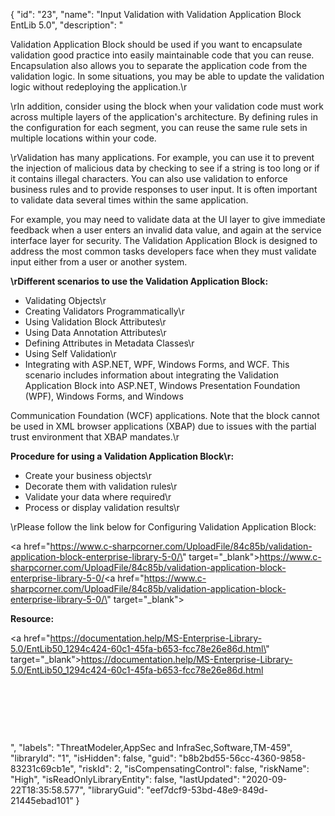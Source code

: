 {
  "id": "23",
  "name": "Input Validation with Validation Application Block EntLib 5.0",
  "description": "<p>Validation Application Block should be used if you want to encapsulate validation good practice into easily maintainable code that you can reuse. Encapsulation also allows you to separate the application code from the validation logic. In some situations, you may be able to update the validation logic without redeploying the application.\r</p><p>\rIn addition, consider using the block when your validation code must work across multiple layers of the application's architecture. By defining rules in the configuration for each segment, you can reuse the same rule sets in multiple locations within your code. </p><p>\rValidation has many applications. For example, you can use it to prevent the injection of malicious data by checking to see if a string is too long or if it contains illegal characters. You can also use validation to enforce business rules and to provide responses to user input. It is often important to validate data several times within the same application. </p><p>For example, you may need to validate data at the UI layer to give immediate feedback when a user enters an invalid data value, and again at the service interface layer for security. The Validation Application Block is designed to address the most common tasks developers face when they must validate input either from a user or another system. </p><p><b>\rDifferent scenarios to use the Validation Application Block: </b></p><ul><li>Validating Objects\r</li><li>Creating Validators Programmatically\r</li><li>Using Validation Block Attributes\r</li><li>Using Data Annotation Attributes\r</li><li>Defining Attributes in Metadata Classes\r</li><li>Using Self Validation\r</li><li>Integrating with ASP.NET, WPF, Windows Forms, and WCF. This scenario includes information about integrating the Validation Application Block into ASP.NET, Windows Presentation Foundation (WPF), Windows Forms, and Windows </li></ul><p>Communication Foundation (WCF) applications. Note that the block cannot be used in XML browser applications (XBAP) due to issues with the partial trust environment that XBAP mandates.\r</p><p><b>Procedure for using a Validation Application Block\r:</b></p><ul><li>Create your business objects\r</li><li>Decorate them with validation rules\r</li><li>Validate your data where required\r</li><li>Process or display validation results\r</li></ul><p>\rPlease follow the link below for Configuring Validation Application Block: </p><p><a href=\"https://www.c-sharpcorner.com/UploadFile/84c85b/validation-application-block-enterprise-library-5-0/\" target=\"_blank\">https://www.c-sharpcorner.com/UploadFile/84c85b/validation-application-block-enterprise-library-5-0/</a><a href=\"https://www.c-sharpcorner.com/UploadFile/84c85b/validation-application-block-enterprise-library-5-0/\" target=\"_blank\"></a></p><p><b>Resource:</b></p><p><a href=\"https://documentation.help/MS-Enterprise-Library-5.0/EntLib50_1294c424-60c1-45fa-b653-fcc78e26e86d.html\" target=\"_blank\">https://documentation.help/MS-Enterprise-Library-5.0/EntLib50_1294c424-60c1-45fa-b653-fcc78e26e86d.html</a><b></b></p><p><b><br /></b></p><p><br /></p><p><br /></p>",
  "labels": "ThreatModeler,AppSec and InfraSec,Software,TM-459",
  "libraryId": "1",
  "isHidden": false,
  "guid": "b8b2bd55-56cc-4360-9858-83231c69cb1e",
  "riskId": 2,
  "isCompensatingControl": false,
  "riskName": "High",
  "isReadOnlyLibraryEntity": false,
  "lastUpdated": "2020-09-22T18:35:58.577",
  "libraryGuid": "eef7dcf9-53bd-48e9-849d-21445ebad101"
}